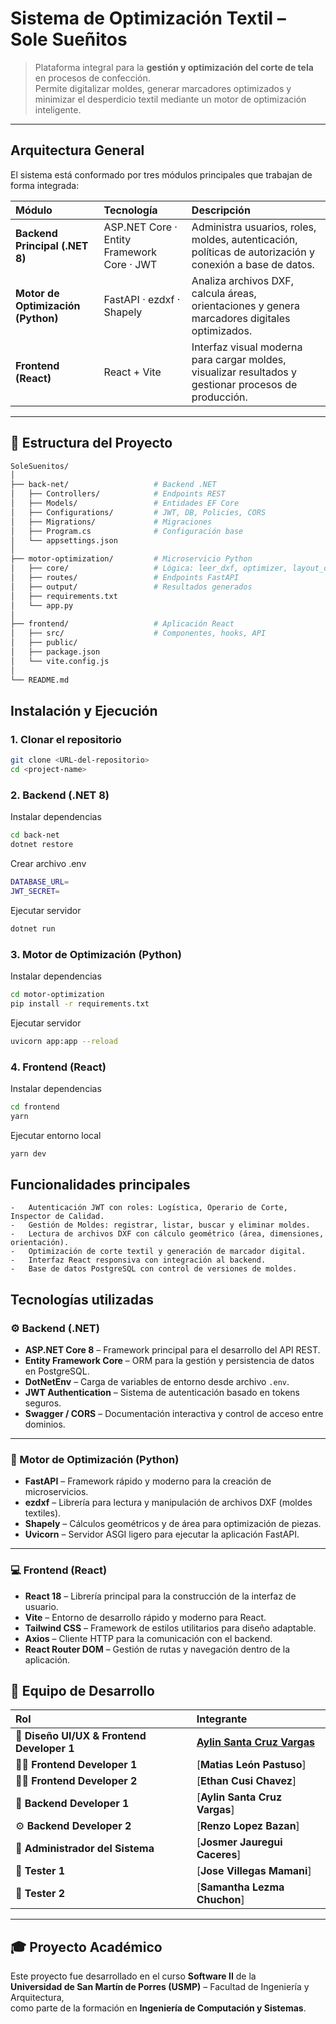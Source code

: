 #  Sistema de Optimización Textil – **Sole Sueñitos**

> Plataforma integral para la **gestión y optimización del corte de tela** en procesos de confección.  
> Permite digitalizar moldes, generar marcadores optimizados y minimizar el desperdicio textil mediante un motor de optimización inteligente.


---

##  Arquitectura General
El sistema está conformado por tres módulos principales que trabajan de forma integrada:

| Módulo | Tecnología | Descripción |
|:-------|:------------|:-------------|
| **Backend Principal (.NET 8)** | ASP.NET Core · Entity Framework Core · JWT | Administra usuarios, roles, moldes, autenticación, políticas de autorización y conexión a base de datos. |
| **Motor de Optimización (Python)** | FastAPI · ezdxf · Shapely | Analiza archivos DXF, calcula áreas, orientaciones y genera marcadores digitales optimizados. |
| **Frontend (React)** | React + Vite | Interfaz visual moderna para cargar moldes, visualizar resultados y gestionar procesos de producción. |

---

## 📂 Estructura del Proyecto

```bash
SoleSuenitos/
│
├── back-net/                   # Backend .NET
│   ├── Controllers/            # Endpoints REST
│   ├── Models/                 # Entidades EF Core
│   ├── Configurations/         # JWT, DB, Policies, CORS
│   ├── Migrations/             # Migraciones
│   ├── Program.cs              # Configuración base
│   └── appsettings.json
│
├── motor-optimization/         # Microservicio Python
│   ├── core/                   # Lógica: leer_dxf, optimizer, layout_draw
│   ├── routes/                 # Endpoints FastAPI
│   ├── output/                 # Resultados generados
│   ├── requirements.txt
│   └── app.py
│
├── frontend/                   # Aplicación React
│   ├── src/                    # Componentes, hooks, API
│   ├── public/
│   ├── package.json
│   └── vite.config.js
│
└── README.md
```


## Instalación y Ejecución

### 1. Clonar el repositorio

```bash
git clone <URL-del-repositorio>
cd <project-name>
```

### 2. Backend (.NET 8)

Instalar dependencias
```bash
cd back-net
dotnet restore
```

Crear archivo .env
```bash
DATABASE_URL=
JWT_SECRET=
```


Ejecutar servidor
```bash
dotnet run
```

### 3. Motor de Optimización (Python)

Instalar dependencias
```bash
cd motor-optimization
pip install -r requirements.txt
```

Ejecutar servidor
```bash
uvicorn app:app --reload 
```

### 4. Frontend (React)

Instalar dependencias
```bash
cd frontend
yarn
```

Ejecutar entorno local
```bash
yarn dev
```

##  Funcionalidades principales

    -   Autenticación JWT con roles: Logística, Operario de Corte, Inspector de Calidad.
    -   Gestión de Moldes: registrar, listar, buscar y eliminar moldes.
    -   Lectura de archivos DXF con cálculo geométrico (área, dimensiones, orientación).
    -   Optimización de corte textil y generación de marcador digital.
    -   Interfaz React responsiva con integración al backend.
    -   Base de datos PostgreSQL con control de versiones de moldes.


##  Tecnologías utilizadas

### ⚙️ Backend (.NET)
- **ASP.NET Core 8** – Framework principal para el desarrollo del API REST.  
- **Entity Framework Core** – ORM para la gestión y persistencia de datos en PostgreSQL.  
- **DotNetEnv** – Carga de variables de entorno desde archivo `.env`.  
- **JWT Authentication** – Sistema de autenticación basado en tokens seguros.  
- **Swagger / CORS** – Documentación interactiva y control de acceso entre dominios.

---

### 🐍 Motor de Optimización (Python)
- **FastAPI** – Framework rápido y moderno para la creación de microservicios.  
- **ezdxf** – Librería para lectura y manipulación de archivos DXF (moldes textiles).  
- **Shapely** – Cálculos geométricos y de área para optimización de piezas.  
- **Uvicorn** – Servidor ASGI ligero para ejecutar la aplicación FastAPI.

---

### 💻 Frontend (React)
- **React 18** – Librería principal para la construcción de la interfaz de usuario.  
- **Vite** – Entorno de desarrollo rápido y moderno para React.  
- **Tailwind CSS** – Framework de estilos utilitarios para diseño adaptable.  
- **Axios** – Cliente HTTP para la comunicación con el backend.  
- **React Router DOM** – Gestión de rutas y navegación dentro de la aplicación.

## 👥 Equipo de Desarrollo

| Rol | Integrante | 
|:----|:------------|
| 🎨 **Diseño UI/UX & Frontend Developer 1** | [**Aylin Santa Cruz Vargas**](https://github.com/AnthuA25)
| 👩‍💻 **Frontend Developer 1** | [**Matias León Pastuso**] |
| 👨‍💻 **Frontend Developer 2** | [**Ethan Cusi Chavez**] |
| 🧠 **Backend Developer 1** | [**Aylin Santa Cruz Vargas**] | 
| ⚙️ **Backend Developer 2** | [**Renzo Lopez Bazan**] |
| 🧮 **Administrador del Sistema** | [**Josmer Jauregui Caceres**] | 
| 🧪 **Tester 1** | [**Jose Villegas Mamani**] | 
| 🧪 **Tester 2** | [**Samantha Lezma Chuchon**] | 


---

## 🎓 Proyecto Académico

Este proyecto fue desarrollado en el curso **Software II** de la  
**Universidad de San Martín de Porres (USMP)** – Facultad de Ingeniería y Arquitectura,  
como parte de la formación en **Ingeniería de Computación y Sistemas**.


